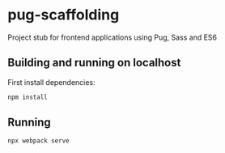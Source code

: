 # pug-scaffolding

Project stub for frontend applications using Pug, Sass and ES6

## Building and running on localhost

First install dependencies:

```sh
npm install
```

## Running

```sh
npx webpack serve
```
